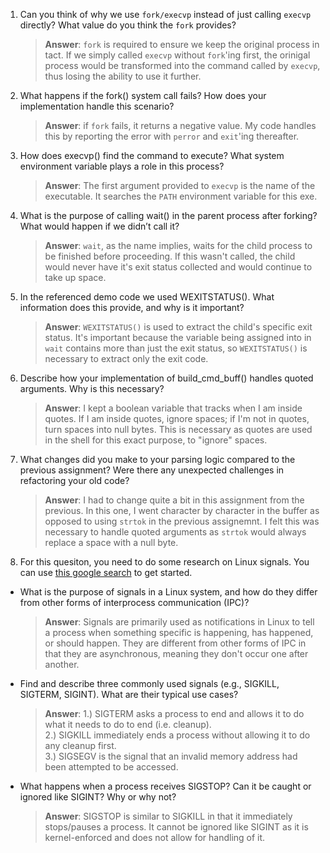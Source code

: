 1. Can you think of why we use `fork/execvp` instead of just calling `execvp` directly? What value do you think the `fork` provides?

    > **Answer**:  `fork` is required to ensure we keep the original process in tact. If we simply called `execvp` without `fork`'ing first, the orinigal process would be transformed into the command called by `execvp`, thus losing the ability to use it further.

2. What happens if the fork() system call fails? How does your implementation handle this scenario?

    > **Answer**:  if `fork` fails, it returns a negative value. My code handles this by reporting the error with `perror` and `exit`'ing thereafter.

3. How does execvp() find the command to execute? What system environment variable plays a role in this process?

    > **Answer**:  The first argument provided to `execvp` is the name of the executable. It searches the `PATH` environment variable for this exe.

4. What is the purpose of calling wait() in the parent process after forking? What would happen if we didn’t call it?

    > **Answer**:  `wait`, as the name implies, waits for the child process to be finished before proceeding. If this wasn't called, the child would never have it's exit status collected and would continue to take up space.

5. In the referenced demo code we used WEXITSTATUS(). What information does this provide, and why is it important?

    > **Answer**:  `WEXITSTATUS()` is used to extract the child's specific exit status. It's important because the variable being assigned into in `wait` contains more than just the exit status, so `WEXITSTATUS()` is necessary to extract only the exit code.

6. Describe how your implementation of build_cmd_buff() handles quoted arguments. Why is this necessary?

    > **Answer**:  I kept a boolean variable that tracks when I am inside quotes. If I am inside quotes, ignore spaces; if I'm not in quotes, turn spaces into null bytes. This is necessary as quotes are used in the shell for this exact purpose, to "ignore" spaces.

7. What changes did you make to your parsing logic compared to the previous assignment? Were there any unexpected challenges in refactoring your old code?

    > **Answer**:  I had to change quite a bit in this assignment from the previous. In this one, I went character by character in the buffer as opposed to using `strtok` in the previous assignemnt. I felt this was necessary to handle quoted arguments as `strtok` would always replace a space with a null byte.

8. For this quesiton, you need to do some research on Linux signals. You can use [this google search](https://www.google.com/search?q=Linux+signals+overview+site%3Aman7.org+OR+site%3Alinux.die.net+OR+site%3Atldp.org&oq=Linux+signals+overview+site%3Aman7.org+OR+site%3Alinux.die.net+OR+site%3Atldp.org&gs_lcrp=EgZjaHJvbWUyBggAEEUYOdIBBzc2MGowajeoAgCwAgA&sourceid=chrome&ie=UTF-8) to get started.

- What is the purpose of signals in a Linux system, and how do they differ from other forms of interprocess communication (IPC)?

    > **Answer**:  Signals are primarily used as notifications in Linux to tell a process when something specific is happening, has happened, or should happen. They are different from other forms of IPC in that they are asynchronous, meaning they don't occur one after another.

- Find and describe three commonly used signals (e.g., SIGKILL, SIGTERM, SIGINT). What are their typical use cases?

    > **Answer**:  1.) SIGTERM asks a process to end and allows it to do what it needs to do to end (i.e. cleanup). \
    2.) SIGKILL immediately ends a process without allowing it to do any cleanup first. \
    3.) SIGSEGV is the signal that an invalid memory address had been attempted to be accessed.

- What happens when a process receives SIGSTOP? Can it be caught or ignored like SIGINT? Why or why not?

    > **Answer**:  SIGSTOP is similar to SIGKILL in that it immediately stops/pauses a process. It cannot be ignored like SIGINT as it is kernel-enforced and does not allow for handling of it.